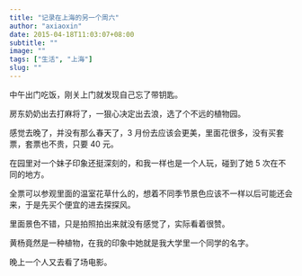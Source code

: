 ```yaml
---
title: "记录在上海的另一个周六"
author: "axiaoxin"
date: 2015-04-18T11:03:07+08:00
subtitle: ""
image: ""
tags: ["生活", "上海"]
slug: ""
---
```


中午出门吃饭，刚关上门就发现自己忘了带钥匙。

房东奶奶出去打麻将了，一狠心决定出去浪，选了个不远的植物园。

感觉去晚了，并没有那么春天了，3 月份去应该会更美，里面花很多，没有买套票，套票也不贵，只要 40 元。

在园里对一个妹子印象还挺深刻的，和我一样也是一个人玩，碰到了她 5 次在不同的地方。

全票可以参观里面的温室花草什么的，想着不同季节景色应该不一样以后可能还会来，于是先买个便宜的进去探探风。

里面景色不错，只是拍照拍出来就没有感觉了，实际看着很赞。

黄杨竟然是一种植物，在我的印象中她就是我大学里一个同学的名字。

晚上一个人又去看了场电影。
